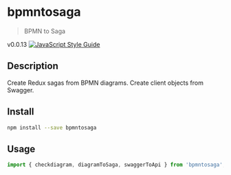 # bpmntosaga
> BPMN to Saga

v0.0.13 [![JavaScript Style Guide](https://img.shields.io/badge/code_style-standard-brightgreen.svg)](https://standardjs.com)

## Description

Create Redux sagas from BPMN diagrams. Create client objects from Swagger.

## Install

```bash
npm install --save bpmntosaga
```

## Usage

```javascript
import { checkdiagram, diagramToSaga, swaggerToApi } from 'bpmntosaga';

```
